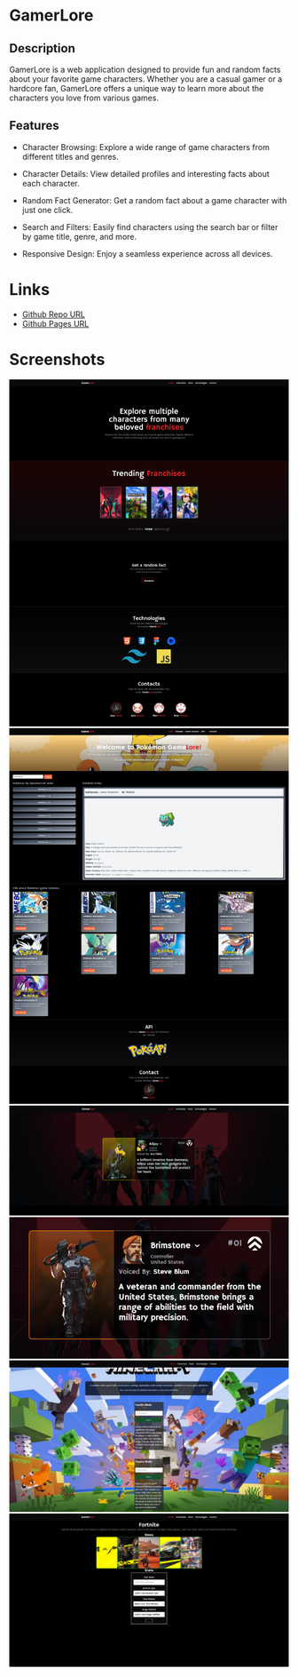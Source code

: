 # GamerLore

## Description
GamerLore is a web application designed to provide fun and random facts about your favorite game characters. Whether you are a casual gamer or a hardcore fan, GamerLore offers a unique way to learn more about the characters you love from various games.

## Features
- Character Browsing: Explore a wide range of game characters from different titles and genres.

- Character Details: View detailed profiles and interesting facts about each character.
- Random Fact Generator: Get a random fact about a game character with just one click.

- Search and Filters: Easily find characters using the search bar or filter by game title, genre, and more.

- Responsive Design: Enjoy a seamless experience across all devices.

# Links
- [Github Repo URL](https://github.com/BrianTib/game-lore/)
- [Github Pages URL](https://briantib.github.io/game-lore/)

# Screenshots
![HomePage](assets/images/screenshots/GamerLore-HomePage.png)
![Pokemon](assets/images/screenshots/GamerLore-Pokemon.png)
![Valorant](assets/images/screenshots/GamerLore-Valorant.png)
![Valorant Showcase](assets/images/screenshots/GamerLore-Valorant.gif)
![Minecraft](assets/images/screenshots/GamerLore-Minecraft.png)
![Fortnite](assets/images/screenshots/GamerLore-Fornite.png)
